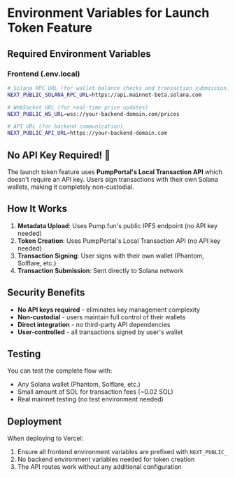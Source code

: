 # Environment Variables for Launch Token Feature

## Required Environment Variables

### Frontend (.env.local)

```bash
# Solana RPC URL (for wallet balance checks and transaction submission)
NEXT_PUBLIC_SOLANA_RPC_URL=https://api.mainnet-beta.solana.com

# WebSocket URL (for real-time price updates)
NEXT_PUBLIC_WS_URL=wss://your-backend-domain.com/prices

# API URL (for backend communication)
NEXT_PUBLIC_API_URL=https://your-backend-domain.com
```

## No API Key Required! 🎉

The launch token feature uses **PumpPortal's Local Transaction API** which doesn't require an API key. Users sign transactions with their own Solana wallets, making it completely non-custodial.

## How It Works

1. **Metadata Upload**: Uses Pump.fun's public IPFS endpoint (no API key needed)
2. **Token Creation**: Uses PumpPortal's Local Transaction API (no API key needed)
3. **Transaction Signing**: User signs with their own wallet (Phantom, Solflare, etc.)
4. **Transaction Submission**: Sent directly to Solana network

## Security Benefits

- **No API keys required** - eliminates key management complexity
- **Non-custodial** - users maintain full control of their wallets
- **Direct integration** - no third-party API dependencies
- **User-controlled** - all transactions signed by user's wallet

## Testing

You can test the complete flow with:
- Any Solana wallet (Phantom, Solflare, etc.)
- Small amount of SOL for transaction fees (~0.02 SOL)
- Real mainnet testing (no test environment needed)

## Deployment

When deploying to Vercel:

1. Ensure all frontend environment variables are prefixed with `NEXT_PUBLIC_`
2. No backend environment variables needed for token creation
3. The API routes work without any additional configuration
